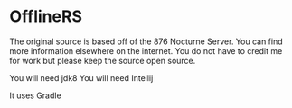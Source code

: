 # OfflineRS
The original source is based off of the 876 Nocturne Server. You can find more information elsewhere on the internet. You do not have to credit me for work but please keep the source open source. 

You will need jdk8 
You will need Intellij

It uses Gradle
